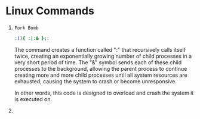 # Linux Commands

1. `Fork Bomb`

    ```bash
    :(){ :|:& };:
    ```

    The command creates a function called ":" that recursively calls itself twice, creating an exponentially growing number of child processes in a very short period of time. The "&" symbol sends each of these child processes to the background, allowing the parent process to continue creating more and more child processes until all system resources are exhausted, causing the system to crash or become unresponsive.

    In other words, this code is designed to overload and crash the system it is executed on.

2.
